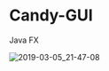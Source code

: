 # Candy-GUI
Java FX


![2019-03-05_21-47-08](https://user-images.githubusercontent.com/45859764/53829154-8c1c0d80-3f90-11e9-8e43-a786b45dad5f.png)
